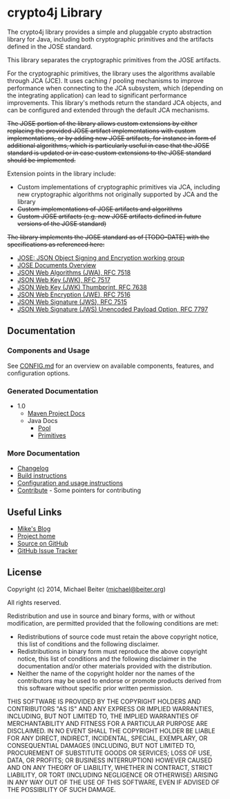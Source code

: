 # crypto4j Library

The crypto4j library provides a simple and pluggable crypto abstraction library
for Java, including both cryptographic primitives and the artifacts defined in 
the JOSE standard.

This library separates the cryptographic primitives from the JOSE artifacts.

For the cryptographic primitives, the library uses the algorithms available
through JCA (JCE). It uses caching / pooling mechanisms to improve performance
when connecting to the JCA subsystem, which (depending on the integrating
application) can lead to significant performance improvements. This library's
methods return the standard JCA objects, and can be configured and extended
through the default JCA mechanisms.
		
~~The JOSE portion of the library allows custom extensions by either replacing
the provided JOSE artifact implementations with custom implementations, or by
adding new JOSE artifacts, for instance in form of additional algorithms, which
is particularly useful in case that the JOSE standard is updated or in case
custom extensions to the JOSE standard should be implemented.~~
		
Extension points in the library include:
- Custom implementations of cryptographic primitives via JCA, including new
  cryptographic algorithms not originally supported by JCA and the library
- ~~Custom implementations of JOSE artifacts and algorithms~~
- ~~Custom JOSE artifacts (e.g. new JOSE artifacts defined in future versions
  of the JOSE standard)~~

~~The library implements the JOSE standard as of [TODO-DATE] with the specifications
as referenced here:~~

- [JOSE: JSON Object Signing and Encryption working group](https://datatracker.ietf.org/wg/jose/charter/)
- [JOSE Documents Overview](https://datatracker.ietf.org/wg/jose/documents/)
- [JSON Web Algorithms (JWA), RFC 7518](https://datatracker.ietf.org/doc/rfc7518/)
- [JSON Web Key (JWK), RFC 7517](https://datatracker.ietf.org/doc/rfc7517/)
- [JSON Web Key (JWK) Thumbprint, RFC 7638](https://datatracker.ietf.org/doc/rfc7638/)
- [JSON Web Encryption (JWE), RFC 7516](https://datatracker.ietf.org/doc/rfc7516/)
- [JSON Web Signature (JWS), RFC 7515](https://datatracker.ietf.org/doc/rfc7515/)
- [JSON Web Signature (JWS) Unencoded Payload Option, RFC 7797](https://datatracker.ietf.org/doc/rfc7797/)

## Documentation

### Components and Usage

See [CONFIG.md](CONFIG.md) for an overview on available components, features,
and configuration options.

### Generated Documentation

* 1.0
  * [Maven Project Docs](https://mbeiter.github.io/crypto4j/docs/1.0/)
  * Java Docs
    * [Pool](https://mbeiter.github.io/crypto4j/docs/1.0/pool/apidocs/index.html)
    * [Primitives](https://mbeiter.github.io/crypto4j/docs/1.0/primitives/apidocs/index.html)

### More Documentation

- [Changelog](CHANGELOG.md)
- [Build instructions](BUILD.md)
- [Configuration and usage instructions](CONFIG.md)
- [Contribute](CONTRIBUTE.md) - Some pointers for contributing

## Useful Links

- [Mike's Blog](http://www.michael.beiter.org)
- [Project home](http://mbeiter.github.io/crypto4j/)
- [Source on GitHub](https://github.com/mbeiter/crypto4j)
- [GitHub Issue Tracker](https://github.com/mbeiter/crypto4j/issues)

## License

Copyright (c) 2014, Michael Beiter (<michael@beiter.org>)

All rights reserved.

Redistribution and use in source and binary forms, with or without modification, are permitted provided that the 
following conditions are met:

- Redistributions of source code must retain the above copyright notice, this list of conditions and the following 
  disclaimer.
- Redistributions in binary form must reproduce the above copyright notice, this list of conditions and the following 
  disclaimer in the documentation and/or other materials provided with the distribution.
- Neither the name of the copyright holder nor the names of the contributors may be used to endorse or promote products 
  derived from this software without specific prior written permission.

THIS SOFTWARE IS PROVIDED BY THE COPYRIGHT HOLDERS AND CONTRIBUTORS "AS IS" AND ANY EXPRESS OR IMPLIED WARRANTIES, 
INCLUDING, BUT NOT LIMITED TO, THE IMPLIED WARRANTIES OF MERCHANTABILITY AND FITNESS FOR A PARTICULAR PURPOSE ARE 
DISCLAIMED. IN NO EVENT SHALL THE COPYRIGHT HOLDER BE LIABLE FOR ANY DIRECT, INDIRECT, INCIDENTAL, SPECIAL, EXEMPLARY, 
OR CONSEQUENTIAL DAMAGES (INCLUDING, BUT NOT LIMITED TO, PROCUREMENT OF SUBSTITUTE GOODS OR SERVICES; LOSS OF USE, 
DATA, OR PROFITS; OR BUSINESS INTERRUPTION) HOWEVER CAUSED AND ON ANY THEORY OF LIABILITY, WHETHER IN CONTRACT, STRICT 
LIABILITY, OR TORT (INCLUDING NEGLIGENCE OR OTHERWISE) ARISING IN ANY WAY OUT OF THE USE OF THIS SOFTWARE, EVEN IF 
ADVISED OF THE POSSIBILITY OF SUCH DAMAGE.

